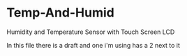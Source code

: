 # Temp-And-Humid

 Humidity and Temperature Sensor with Touch Screen LCD


In this file there is a draft and one i'm using has a 2 next to it 
